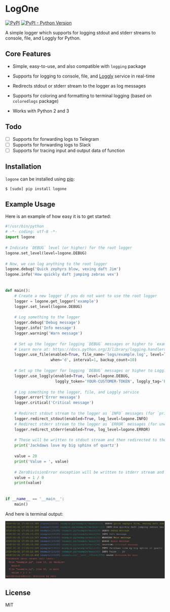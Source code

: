 # LogOne

[![PyPI](https://img.shields.io/pypi/v/logone.svg)]()
[![PyPI - Python Version](https://img.shields.io/pypi/pyversions/logone.svg)]()

A simple logger which supports for logging stdout and stderr streams to console, file, and Loggly for Python.

## Core Features

+ Simple, easy-to-use, and also compatible with `logging` package

+ Supports for logging to console, file, and [Loggly](https://www.loggly.com) service in real-time

+ Redirects stdout or stderr stream to the logger as log messages

+ Supports for coloring and formatting to terminal logging (based on `coloredlogs` package)

+ Works with Python 2 and 3

## Todo

+ [ ] Supports for forwarding logs to Telegram
+ [ ] Supports for forwarding logs to Slack
+ [ ] Supports for tracing input and output data of function

## Installation

`logone` can be installed using [pip](http://www.pip-installer.org):

```
$ [sudo] pip install logone
```

## Example Usage

Here is an example of how easy it is to get started:

```python
#!/usr/bin/python
# -*- coding: utf-8 -*-
import logone

# Indicate `DEBUG` level (or higher) for the root logger
logone.set_level(level=logone.DEBUG)

# Now, we can log anything to the root logger
logone.debug('Quick zephyrs blow, vexing daft Jim')
logone.info('How quickly daft jumping zebras vex')


def main():
    # Create a new logger if you do not want to use the root logger
    logger = logone.get_logger('example')
    logger.set_level(logone.DEBUG)

    # Log something to the logger
    logger.debug('Debug message')
    logger.info('Info message')
    logger.warning('Warn message')

    # Set up the logger for logging `DEBUG` messages or higher to `example.log` file
    # Learn more at: https://docs.python.org/3/library/logging.handlers.html#logging.handlers.TimedRotatingFileHandler
    logger.use_file(enabled=True, file_name='logs/example.log', level=logone.DEBUG,
                    when='d', interval=1, backup_count=10)

    # Set up the logger for logging `DEBUG` messages or higher to Loggly service in real-time
    logger.use_loggly(enabled=True, level=logone.DEBUG,
                      loggly_token='YOUR-CUSTOMER-TOKEN', loggly_tag='Python,Example')

    # Log something to the logger, file, and Loggly service
    logger.error('Error message')
    logger.critical('Critical message')

    # Redirect stdout stream to the logger as `INFO` messages (for `print` function,...)
    logger.redirect_stdout(enabled=True, log_level=logone.INFO)
    # Redirect stderr stream to the logger as `ERROR` messages (for unexpected error,...)
    logger.redirect_stderr(enabled=True, log_level=logone.ERROR)

    # These will be written to stdout stream and then redirected to the logger
    print('Jackdaws love my big sphinx of quartz')

    value = 20
    print('Value = ', value)

    # ZeroDivisionError exception will be written to stderr stream and then redirected to the logger
    value = 1 / 0
    print(value)


if __name__ == '__main__':
    main()
```

And here is terminal output:

![Demo](https://raw.githubusercontent.com/dnanhkhoa/logone/master/screenshots/demo.png)

## License

MIT
